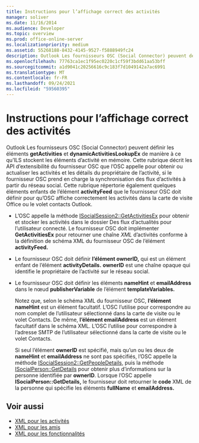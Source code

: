 ```yaml
---
title: Instructions pour l’affichage correct des activités
manager: soliver
ms.date: 11/16/2014
ms.audience: Developer
ms.topic: overview
ms.prod: office-online-server
ms.localizationpriority: medium
ms.assetid: 55268188-8432-4145-9527-f5888949fc24
description: Outlook Les fournisseurs OSC (Social Connector) peuvent définir les éléments getActivities et dynamicActivitiesLookupEx de manière à ce qu’ILS stockent les éléments d’activité en mémoire.
ms.openlocfilehash: 77763ca1ec1f95ec0220c1cf59f3bdd61aa53bff
ms.sourcegitcommit: a1d9041c20256616c9c183f7d1049142a7ac6991
ms.translationtype: MT
ms.contentlocale: fr-FR
ms.lasthandoff: 09/24/2021
ms.locfileid: "59560395"
---
```

# <a name="guidelines-for-properly-displaying-activities"></a>Instructions pour l’affichage correct des activités

Outlook Les fournisseurs OSC (Social Connector) peuvent définir les éléments **getActivities** et **dynamicActivitiesLookupEx** de manière à ce qu’ILS stockent les éléments d’activité en mémoire. Cette rubrique décrit les API d’extensibilité du fournisseur OSC que l’OSC appelle pour obtenir ou actualiser les activités et les détails du propriétaire de l’activité, si le fournisseur OSC prend en charge la synchronisation des flux d’activités à partir du réseau social. Cette rubrique répertorie également quelques éléments enfants de l’élément **activityFeed** que le fournisseur OSC doit définir pour qu’OSC affiche correctement les activités dans la carte de visite Office ou le volet contacts Outlook. 
  
- L’OSC appelle la méthode [ISocialSession2::GetActivitiesEx](isocialsession2-getactivitiesex.md) pour obtenir et stocker les activités dans le dossier Des flux d’actualités pour l’utilisateur connecté. Le fournisseur OSC doit implémenter **GetActivitiesEx** pour retourner une chaîne _XML_ d’activités conforme à la définition de schéma XML du fournisseur OSC de l’élément **activityFeed.** 
    
- Le fournisseur OSC doit définir **l’élément ownerID,** qui est un élément enfant de l’élément **activityDetails.** **ownerID** est une chaîne opaque qui identifie le propriétaire de l’activité sur le réseau social. 
    
- Le fournisseur OSC doit définir les éléments **nameHint** et **emailAddress** dans le nœud **publisherVariable** de l’élément **templateVariables.** 
    
   Notez que, selon le schéma XML du fournisseur OSC, **l’élément nameHint** est un élément facultatif. L’OSC l’utilise pour correspondre au nom complet de l’utilisateur sélectionné dans la carte de visite ou le volet Contacts. De même, **l’élément emailAddress** est un élément facultatif dans le schéma XML. L’OSC l’utilise pour correspondre à l’adresse SMTP de l’utilisateur sélectionné dans la carte de visite ou le volet Contacts. 
    
   Si seul l’élément **ownerID** est spécifié, mais qu’un ou les deux de **nameHint** et **emailAddress** ne sont pas spécifiés, l’OSC appelle la méthode [ISocialSession2::GetPeopleDetails,](isocialsession2-getpeopledetails.md) puis la méthode [ISocialPerson::GetDetails](isocialperson-getdetails.md) pour obtenir plus d’informations sur la personne identifiée par **ownerID**. Lorsque l’OSC appelle **ISocialPerson::GetDetails,** le fournisseur doit retourner le **code** XML de la personne qui spécifie les éléments **fullName** et **emailAddress.** 
    
## <a name="see-also"></a>Voir aussi

- [XML pour les activités](xml-for-activities.md)  
- [XML pour les amis](xml-for-friends.md)  
- [XML pour les fonctionnalités](xml-for-capabilities.md)

